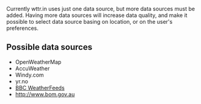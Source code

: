 
Currently wttr.in uses just one data source, but more data sources must be added.
Having more data sources will increase data quality, and make it possible
to select data source basing on location, or on the user's preferences.

## Possible data sources

* OpenWeatherMap
* AccuWeather
* Windy.com
* yr.no
* [BBC WeatherFeeds](https://support.bbc.co.uk/platform/feeds/WeatherFeeds.htm)
* http://www.bom.gov.au

